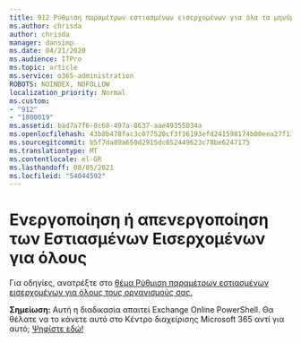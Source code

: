 ```yaml
---
title: 912 Ρύθμιση παραμέτρων εστιασμένων εισερχομένων για όλα τα μηνύματα στον οργανισμό σας
ms.author: chrisda
author: chrisda
manager: dansimp
ms.date: 04/21/2020
ms.audience: ITPro
ms.topic: article
ms.service: o365-administration
ROBOTS: NOINDEX, NOFOLLOW
localization_priority: Normal
ms.custom:
- "912"
- "1800019"
ms.assetid: bad7a7f6-0c68-497a-8637-aae49355034a
ms.openlocfilehash: 43b8b478fac3c077520cf3f36193efd241598174b00eea27f13861de1a140954
ms.sourcegitcommit: b5f7da89a650d2915dc652449623c78be6247175
ms.translationtype: MT
ms.contentlocale: el-GR
ms.lasthandoff: 08/05/2021
ms.locfileid: "54044592"
---
```

# <a name="turn-focused-inbox-on-or-off-for-everyone"></a>Ενεργοποίηση ή απενεργοποίηση των Εστιασμένων Εισερχομένων για όλους

Για οδηγίες, ανατρέξτε στο [θέμα Ρύθμιση παραμέτρων εστιασμένων εισερχομένων για όλους τους οργανισμούς σας.](https://docs.microsoft.com/microsoft-365/admin/setup/configure-focused-inbox)

**Σημείωση:** Αυτή η διαδικασία απαιτεί Exchange Online PowerShell. Θα θέλατε να το κάνετε αυτό στο Κέντρο διαχείρισης Microsoft 365 αντί για αυτό; [Ψηφίστε εδώ!](https://go.microsoft.com/fwlink/p/?linkid=862489)
